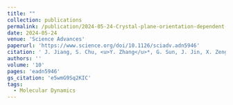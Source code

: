 ```yaml
---
title: ""
collection: publications
permalink: /publication/2024-05-24-Crystal-plane-orientation-dependent-surface-atom-diffusion-in sub–10-nm-Au-nanocrystals
date: 2024-05-24
venue: 'Science Advances'
paperurl: 'https://www.science.org/doi/10.1126/sciadv.adn5946'
citation: ' J. Jiang, S. Chu, <u>Y. Zhang</u>*, G. Sun, J. Jin, X. Zeng, M. Chen, P. Liu*, &quot;Crystal plane orientation-dependent surface atom diffusion in sub–10-nm Au nanocrystals.&quot; <b>Science Advances</b>, 10, eadn5946 (2024).'
authors: ''
volume: '10'
pages: 'eadn5946'
gs_citation: 'e5wmG9Sq2KIC'
tags:
  - Molecular Dynamics
---
```

